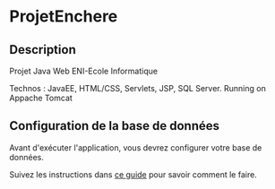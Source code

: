 # ProjetEnchere

## Description
Projet Java Web ENI-Ecole Informatique 

Technos : JavaEE, HTML/CSS, Servlets, JSP, SQL Server. Running on Appache Tomcat


## Configuration de la base de données

Avant d'exécuter l'application, vous devrez configurer votre base de données. 

Suivez les instructions dans [ce guide](database_config.md) pour savoir comment le faire.


